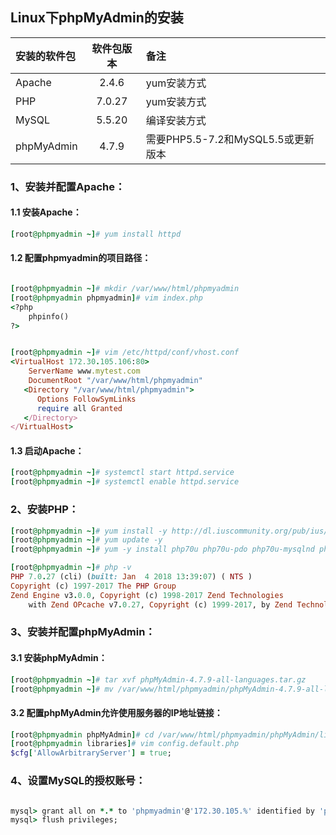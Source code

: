 ## Linux下phpMyAdmin的安装

安装的软件包 | 软件包版本 |  备注 | 
|:- | :-: | :-| 
Apache | 2.4.6 | yum安装方式 |
PHP| 7.0.27| yum安装方式|
MySQL| 5.5.20| 编译安装方式|
phpMyAdmin |4.7.9 | 需要PHP5.5-7.2和MySQL5.5或更新版本 |


### 1、安装并配置Apache：
#### 1.1 安装Apache：
```ruby
[root@phpmyadmin ~]# yum install httpd

```
#### 1.2 配置phpmyadmin的项目路径：
```ruby

[root@phpmyadmin ~]# mkdir /var/www/html/phpmyadmin
[root@phpmyadmin phpmyadmin]# vim index.php 
<?php
    phpinfo()
?>


[root@phpmyadmin ~]# vim /etc/httpd/conf/vhost.conf
<VirtualHost 172.30.105.106:80>
    ServerName www.mytest.com
    DocumentRoot "/var/www/html/phpmyadmin"
   <Directory "/var/www/html/phpmyadmin">
      Options FollowSymLinks
      require all Granted
   </Directory>
</VirtualHost>

```
#### 1.3 启动Apache：
```ruby
[root@phpmyadmin ~]# systemctl start httpd.service
[root@phpmyadmin ~]# systemctl enable httpd.service 
```


### 2、安装PHP：
```ruby
[root@phpmyadmin ~]# yum install -y http://dl.iuscommunity.org/pub/ius/stable/CentOS/7/x86_64/ius-release-1.0-14.ius.centos7.noarch.rpm
[root@phpmyadmin ~]# yum update -y
[root@phpmyadmin ~]# yum -y install php70u php70u-pdo php70u-mysqlnd php70u-opcache php70u-xml php70u-mcrypt php70u-gd php70u-devel php70u-mysql php70u-intl php70u-mbstring php70u-bcmath php70u-json php70u-iconv php70u-soap

```
```ruby
[root@phpmyadmin ~]# php -v
PHP 7.0.27 (cli) (built: Jan  4 2018 13:39:07) ( NTS )
Copyright (c) 1997-2017 The PHP Group
Zend Engine v3.0.0, Copyright (c) 1998-2017 Zend Technologies
    with Zend OPcache v7.0.27, Copyright (c) 1999-2017, by Zend Technologies

```

### 3、安装并配置phpMyAdmin：
#### 3.1 安装phpMyAdmin：
```ruby
[root@phpmyadmin ~]# tar xvf phpMyAdmin-4.7.9-all-languages.tar.gz 
[root@phpmyadmin ~]# mv /var/www/html/phpmyadmin/phpMyAdmin-4.7.9-all-languages /var/www/html/phpmyadmin/phpMyAdmin

````
#### 3.2 配置phpMyAdmin允许使用服务器的IP地址链接：
```ruby
[root@phpmyadmin phpMyAdmin]# cd /var/www/html/phpmyadmin/phpMyAdmin/libraries
[root@phpmyadmin libraries]# vim config.default.php 
$cfg['AllowArbitraryServer'] = true;

```

### 4、设置MySQL的授权账号：
```ruby

mysql> grant all on *.* to 'phpmyadmin'@'172.30.105.%' identified by 'phpmyadmin';
mysql> flush privileges;

```
